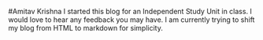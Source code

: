 #Amitav Krishna
I started this blog for an Independent Study Unit in class. I would love to hear any feedback you may have. I am currently trying to shift my blog from HTML to markdown for simplicity.
